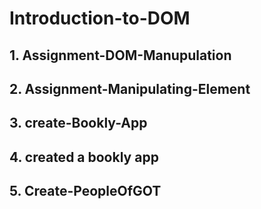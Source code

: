 # Introduction-to-DOM
## 1. Assignment-DOM-Manupulation
## 2. Assignment-Manipulating-Element
## 3. create-Bookly-App
## 4. created a bookly app
## 5. Create-PeopleOfGOT
